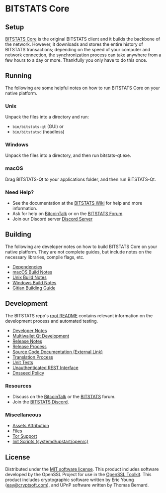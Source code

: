 BITSTATS Core
=============

Setup
---------------------
[BITSTATS Core](http://bitstats.org/wallet) is the original BITSTATS client and it builds the backbone of the network. However, it downloads and stores the entire history of BITSTATS transactions; depending on the speed of your computer and network connection, the synchronization process can take anywhere from a few hours to a day or more. Thankfully you only have to do this once.

Running
---------------------
The following are some helpful notes on how to run BITSTATS Core on your native platform.

### Unix

Unpack the files into a directory and run:

- `bin/bitstats-qt` (GUI) or
- `bin/bitstatsd` (headless)

### Windows

Unpack the files into a directory, and then run bitstats-qt.exe.

### macOS

Drag BITSTATS-Qt to your applications folder, and then run BITSTATS-Qt.

### Need Help?

* See the documentation at the [BITSTATS Wiki](https://github.com/BITSTATS-Project/BITSTATS/wiki)
for help and more information.
* Ask for help on [BitcoinTalk](https://bitcointalk.org/index.php?topic=1262920.0) or on the [BITSTATS Forum](http://forum.bitstats.org/).
* Join our Discord server [Discord Server](https://discord.bitstats.org)

Building
---------------------
The following are developer notes on how to build BITSTATS Core on your native platform. They are not complete guides, but include notes on the necessary libraries, compile flags, etc.

- [Dependencies](dependencies.md)
- [macOS Build Notes](build-osx.md)
- [Unix Build Notes](build-unix.md)
- [Windows Build Notes](build-windows.md)
- [Gitian Building Guide](gitian-building.md)

Development
---------------------
The BITSTATS repo's [root README](/README.md) contains relevant information on the development process and automated testing.

- [Developer Notes](developer-notes.md)
- [Multiwallet Qt Development](multiwallet-qt.md)
- [Release Notes](release-notes.md)
- [Release Process](release-process.md)
- [Source Code Documentation (External Link)](https://www.fuzzbawls.pw/bitstats/doxygen/)
- [Translation Process](translation_process.md)
- [Unit Tests](unit-tests.md)
- [Unauthenticated REST Interface](REST-interface.md)
- [Dnsseed Policy](dnsseed-policy.md)

### Resources
* Discuss on the [BitcoinTalk](https://bitcointalk.org/index.php?topic=1262920.0) or the [BITSTATS](http://forum.bitstats.org/) forum.
* Join the [BITSTATS Discord](https://discord.bitstats.org).

### Miscellaneous
- [Assets Attribution](assets-attribution.md)
- [Files](files.md)
- [Tor Support](tor.md)
- [Init Scripts (systemd/upstart/openrc)](init.md)

License
---------------------
Distributed under the [MIT software license](/COPYING).
This product includes software developed by the OpenSSL Project for use in the [OpenSSL Toolkit](https://www.openssl.org/). This product includes
cryptographic software written by Eric Young ([eay@cryptsoft.com](mailto:eay@cryptsoft.com)), and UPnP software written by Thomas Bernard.
